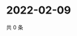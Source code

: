 # 2022-02-09

共 0 条

<!-- BEGIN WEIBO -->
<!-- 最后更新时间 Wed Feb 09 2022 14:10:48 GMT+0800 (China Standard Time) -->

<!-- END WEIBO -->
